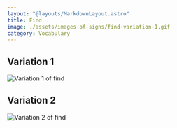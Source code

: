 ```yaml
---
layout: "@layouts/MarkdownLayout.astro"
title: Find
image: ./assets/images-of-signs/find-variation-1.gif
category: Vocabulary
---
```


## Variation 1

![Variation 1 of find](@signs/find-variation-1.gif)

## Variation 2

![Variation 2 of find](@signs/find-variation-2.gif)
